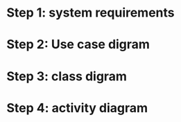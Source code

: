 # Step 1: system requirements

# Step 2: Use case digram

# Step 3: class digram

# Step 4: activity diagram